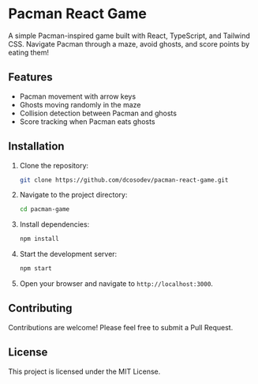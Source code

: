 # Pacman React Game

A simple Pacman-inspired game built with React, TypeScript, and Tailwind CSS. Navigate Pacman through a maze, avoid ghosts, and score points by eating them!

## Features

- Pacman movement with arrow keys
- Ghosts moving randomly in the maze
- Collision detection between Pacman and ghosts
- Score tracking when Pacman eats ghosts

## Installation

1. Clone the repository:
   ```bash
   git clone https://github.com/dcosodev/pacman-react-game.git
   ```

2. Navigate to the project directory:
   ```bash
   cd pacman-game
   ```

3. Install dependencies:
   ```bash
   npm install
   ```

4. Start the development server:
   ```bash
   npm start
   ```

5. Open your browser and navigate to `http://localhost:3000`.

## Contributing

Contributions are welcome! Please feel free to submit a Pull Request.

## License

This project is licensed under the MIT License.
```

